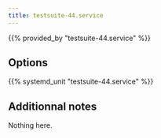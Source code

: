 ```yaml
---
title: testsuite-44.service
---
```


{{% provided_by "testsuite-44.service" %}}

## Options

{{% systemd_unit "testsuite-44.service" %}}

## Additionnal notes

Nothing here.